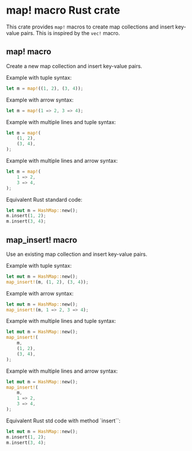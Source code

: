 # map! macro Rust crate

This crate provides `map!` macros to create map collections and
insert key-value pairs. This is inspired by the `vec!` macro.

## map! macro

Create a new map collection and insert key-value pairs.

Example with tuple syntax:

```rust
let m = map!((1, 2), (3, 4));
```

Example with arrow syntax:

```rust
let m = map!(1 => 2, 3 => 4);
```

Example with multiple lines and tuple syntax:

```rust
let m = map!(
    (1, 2),
    (3, 4),
);
```

Example with multiple lines and arrow syntax:

```rust
let m = map!(
    1 => 2,
    3 => 4,
);
```

Equivalent Rust standard code:

```rust
let mut m = HashMap::new();
m.insert(1, 2);
m.insert(3, 4);
```

## map_insert! macro

Use an existing map collection and insert key-value pairs.

Example with tuple syntax:

```rust
let mut m = HashMap::new();
map_insert!(m, (1, 2), (3, 4));
```

Example with arrow syntax:

```rust
let mut m = HashMap::new();
map_insert!(m, 1 => 2, 3 => 4);
```

Example with multiple lines and tuple syntax:

```rust
let mut m = HashMap::new();
map_insert!(
    m,
    (1, 2),
    (3, 4),
);
```

Example with multiple lines and arrow syntax:

```rust
let mut m = HashMap::new();
map_insert!(
    m,
    1 => 2,
    3 => 4,
);
```

Equivalent Rust std code with method `insert``:

```rust
let mut m = HashMap::new();
m.insert(1, 2);
m.insert(3, 4);
```
